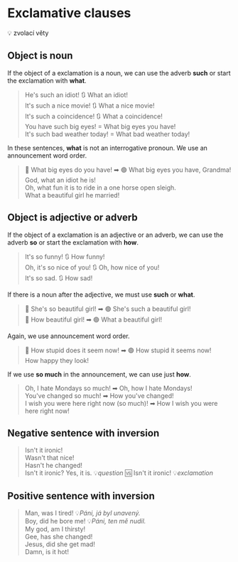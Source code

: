 # Exclamative clauses

💡 zvolací věty

## Object is noun

If the object of a exclamation is a noun, we can use the adverb **such** or start the exclamation with **what**.

> He's such an idiot! 🔃 What an idiot! <br/>
> It's such a nice movie! 🔃 What a nice movie! <br/>
> It's such a coincidence! 🔃 What a coincidence! <br/>
> You have such big eyes! = What big eyes you have! <br/>
> It's such bad weather today! = What bad weather today! <br/>

In these sentences, **what** is not an interrogative pronoun. We use an announcement word order.

> 🔴 What big eyes do you have! ➡ 🟢 What big eyes you have, Grandma! <br/>
> God, what an idiot he is! <br/>
> Oh, what fun it is to ride in a one horse open sleigh. <br/>
> What a beautiful girl he married! <br/>

## Object is adjective or adverb

If the object of a exclamation is an adjective or an adverb, we can use the adverb **so** or start the exclamation
with **how**.

> It's so funny! 🔃 How funny! <br/>
> Oh, it's so nice of you! 🔃 Oh, how nice of you! <br/>
> It's so sad. 🔃 How sad! <br/>

If there is a noun after the adjective, we must use **such** or **what**.

> 🔴 She's so beautiful girl! ➡ 🟢 She's such a beautiful girl! <br/>
> 🔴 How beautiful girl! ➡ 🟢 What a beautiful girl! <br/>

Again, we use announcement word order.

> 🔴 How stupid does it seem now! ➡ 🟢 How stupid it seems now! <br/>
> How happy they look! <br/>

If we use **so much** in the announcement, we can use just **how**.

> Oh, I hate Mondays so much! ➡ Oh, how I hate Mondays! <br/>
> You've changed so much! ➡ How you've changed! <br/>
> I wish you were here right now (so much)! ➡ How I wish you were here right now! <br/>

## Negative sentence with inversion

> Isn't it ironic! <br/>
> Wasn't that nice! <br/>
> Hasn't he changed! <br/>
> Isn't it ironic? Yes, it is. 💡*question* 🆚 Isn't it ironic! 💡*exclamation* <br/>

## Positive sentence with inversion

> Man, was I tired! 💡*Páni, já byl unavený.* <br/>
> Boy, did he bore me! 💡*Páni, ten mě nudil.* <br/>
> My god, am I thirsty! <br/>
> Gee, has she changed! <br/>
> Jesus, did she get mad! <br/>
> Damn, is it hot! <br/>
